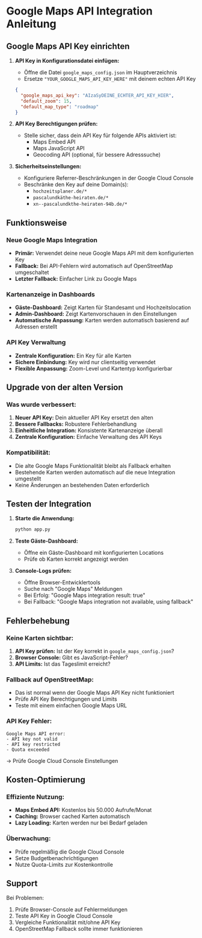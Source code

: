 # Google Maps API Integration Anleitung

## Google Maps API Key einrichten

1. **API Key in Konfigurationsdatei einfügen:**
   - Öffne die Datei `google_maps_config.json` im Hauptverzeichnis
   - Ersetze `"YOUR_GOOGLE_MAPS_API_KEY_HERE"` mit deinem echten API Key
   
   ```json
   {
     "google_maps_api_key": "AIzaSyDEINE_ECHTER_API_KEY_HIER",
     "default_zoom": 15,
     "default_map_type": "roadmap"
   }
   ```

2. **API Key Berechtigungen prüfen:**
   - Stelle sicher, dass dein API Key für folgende APIs aktiviert ist:
     - Maps Embed API
     - Maps JavaScript API
     - Geocoding API (optional, für bessere Adresssuche)

3. **Sicherheitseinstellungen:**
   - Konfiguriere Referrer-Beschränkungen in der Google Cloud Console
   - Beschränke den Key auf deine Domain(s):
     - `hochzeitsplaner.de/*`
     - `pascalundkäthe-heiraten.de/*`
     - `xn--pascalundkthe-heiraten-94b.de/*`

## Funktionsweise

### Neue Google Maps Integration
- **Primär:** Verwendet deine neue Google Maps API mit dem konfigurierten Key
- **Fallback:** Bei API-Fehlern wird automatisch auf OpenStreetMap umgeschaltet
- **Letzter Fallback:** Einfacher Link zu Google Maps

### Kartenanzeige in Dashboards
- **Gäste-Dashboard:** Zeigt Karten für Standesamt und Hochzeitslocation
- **Admin-Dashboard:** Zeigt Kartenvorschauen in den Einstellungen
- **Automatische Anpassung:** Karten werden automatisch basierend auf Adressen erstellt

### API Key Verwaltung
- **Zentrale Konfiguration:** Ein Key für alle Karten
- **Sichere Einbindung:** Key wird nur clientseitig verwendet
- **Flexible Anpassung:** Zoom-Level und Kartentyp konfigurierbar

## Upgrade von der alten Version

### Was wurde verbessert:
1. **Neuer API Key:** Dein aktueller API Key ersetzt den alten
2. **Bessere Fallbacks:** Robustere Fehlerbehandlung
3. **Einheitliche Integration:** Konsistente Kartenanzeige überall
4. **Zentrale Konfiguration:** Einfache Verwaltung des API Keys

### Kompatibilität:
- Die alte Google Maps Funktionalität bleibt als Fallback erhalten
- Bestehende Karten werden automatisch auf die neue Integration umgestellt
- Keine Änderungen an bestehenden Daten erforderlich

## Testen der Integration

1. **Starte die Anwendung:**
   ```bash
   python app.py
   ```

2. **Teste Gäste-Dashboard:**
   - Öffne ein Gäste-Dashboard mit konfigurierten Locations
   - Prüfe ob Karten korrekt angezeigt werden

3. **Console-Logs prüfen:**
   - Öffne Browser-Entwicklertools
   - Suche nach "Google Maps" Meldungen
   - Bei Erfolg: "Google Maps integration result: true"
   - Bei Fallback: "Google Maps integration not available, using fallback"

## Fehlerbehebung

### Keine Karten sichtbar:
1. **API Key prüfen:** Ist der Key korrekt in `google_maps_config.json`?
2. **Browser Console:** Gibt es JavaScript-Fehler?
3. **API Limits:** Ist das Tageslimit erreicht?

### Fallback auf OpenStreetMap:
- Das ist normal wenn der Google Maps API Key nicht funktioniert
- Prüfe API Key Berechtigungen und Limits
- Teste mit einem einfachen Google Maps URL

### API Key Fehler:
```
Google Maps API error: 
- API key not valid
- API key restricted
- Quota exceeded
```
→ Prüfe Google Cloud Console Einstellungen

## Kosten-Optimierung

### Effiziente Nutzung:
- **Maps Embed API:** Kostenlos bis 50.000 Aufrufe/Monat
- **Caching:** Browser cached Karten automatisch
- **Lazy Loading:** Karten werden nur bei Bedarf geladen

### Überwachung:
- Prüfe regelmäßig die Google Cloud Console
- Setze Budgetbenachrichtigungen
- Nutze Quota-Limits zur Kostenkontrolle

## Support

Bei Problemen:
1. Prüfe Browser-Console auf Fehlermeldungen
2. Teste API Key in Google Cloud Console
3. Vergleiche Funktionalität mit/ohne API Key
4. OpenStreetMap Fallback sollte immer funktionieren
